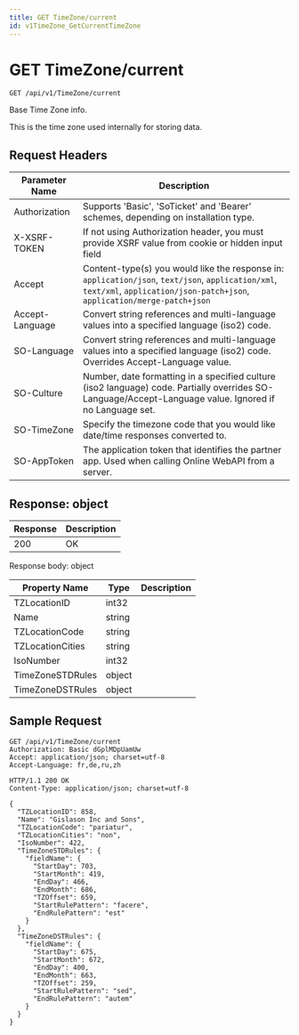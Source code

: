 ```yaml
---
title: GET TimeZone/current
id: v1TimeZone_GetCurrentTimeZone
---
```


# GET TimeZone/current

```http
GET /api/v1/TimeZone/current
```

Base Time Zone info.

This is the time zone used internally for storing data.






## Request Headers

| Parameter Name | Description |
|----------------|-------------|
| Authorization  | Supports 'Basic', 'SoTicket' and 'Bearer' schemes, depending on installation type. |
| X-XSRF-TOKEN   | If not using Authorization header, you must provide XSRF value from cookie or hidden input field |
| Accept         | Content-type(s) you would like the response in: `application/json`, `text/json`, `application/xml`, `text/xml`, `application/json-patch+json`, `application/merge-patch+json` |
| Accept-Language | Convert string references and multi-language values into a specified language (iso2) code. |
| SO-Language | Convert string references and multi-language values into a specified language (iso2) code. Overrides Accept-Language value. |
| SO-Culture | Number, date formatting in a specified culture (iso2 language) code. Partially overrides SO-Language/Accept-Language value. Ignored if no Language set. |
| SO-TimeZone | Specify the timezone code that you would like date/time responses converted to. |
| SO-AppToken | The application token that identifies the partner app. Used when calling Online WebAPI from a server. |


## Response: object



| Response | Description |
|----------------|-------------|
| 200 | OK |

Response body: object

| Property Name | Type |  Description |
|----------------|------|--------------|
| TZLocationID | int32 |  |
| Name | string |  |
| TZLocationCode | string |  |
| TZLocationCities | string |  |
| IsoNumber | int32 |  |
| TimeZoneSTDRules | object |  |
| TimeZoneDSTRules | object |  |

## Sample Request

```http!
GET /api/v1/TimeZone/current
Authorization: Basic dGplMDpUamUw
Accept: application/json; charset=utf-8
Accept-Language: fr,de,ru,zh
```

```http_
HTTP/1.1 200 OK
Content-Type: application/json; charset=utf-8

{
  "TZLocationID": 858,
  "Name": "Gislason Inc and Sons",
  "TZLocationCode": "pariatur",
  "TZLocationCities": "non",
  "IsoNumber": 422,
  "TimeZoneSTDRules": {
    "fieldName": {
      "StartDay": 703,
      "StartMonth": 419,
      "EndDay": 466,
      "EndMonth": 686,
      "TZOffset": 659,
      "StartRulePattern": "facere",
      "EndRulePattern": "est"
    }
  },
  "TimeZoneDSTRules": {
    "fieldName": {
      "StartDay": 675,
      "StartMonth": 672,
      "EndDay": 400,
      "EndMonth": 663,
      "TZOffset": 259,
      "StartRulePattern": "sed",
      "EndRulePattern": "autem"
    }
  }
}
```